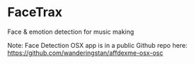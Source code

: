 # FaceTrax
Face &amp; emotion detection for music making

Note: Face Detection OSX app is in a public Github repo here:
https://github.com/wanderingstan/affdexme-osx-osc
